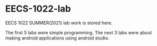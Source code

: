 # EECS-1022-lab
EECS 1022 SUMMER(2021) lab work is stored here.

The first 5 labs were simple programming. The next 3 labs were about making android applications using android studio.
